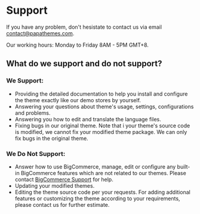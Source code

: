 # Support

If you have any problem, don't hesistate to contact us via email <contact@papathemes.com>.

Our working hours: Monday to Friday 8AM - 5PM GMT+8.

## What do we support and do not support?

### We Support:

- Providing the detailed documentation to help you install and configure the theme exactly like our demo stores by yourself.
- Answering your questions about theme's usage, settings, configurations and problems.
- Answering you how to edit and translate the language files.
- Fixing bugs in our original theme. Note that i your theme's source code is modified, we cannot fix your modified theme package. We can only fix bugs in the original theme.
### We Do Not Support:

- Answer how to use BigCommerce, manage, edit or configure any built-in BigCommerce features which are not related to our themes. Please contact [BigCommerce Support](https://support.bigcommerce.com/) for help.
- Updating your modified themes.
- Editing the theme source code per your requests. For adding additional features or customizing the theme according to your requirements, please contact us for further estimate.


